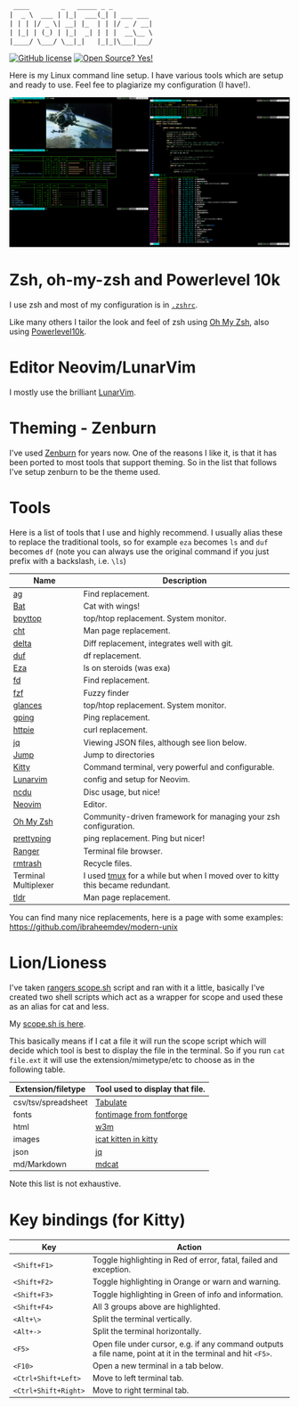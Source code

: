 ```
 ____        _   _____ _ _
|  _ \  ___ | |_|  ___(_| | ___ ___
| | | |/ _ \| __| |_  | | |/ _ / __|
| |_| | (_) | |_|  _| | | |  __\__ \
|____/ \___/ \__|_|   |_|_|\___|___/
```

[![GitHub license](https://img.shields.io/github/license/jimcornmell/dotfiles)](https://github.com/jimcornmell/dotfiles/blob/master/LICENSE)
[![Open Source? Yes!](https://badgen.net/badge/Open%20Source%20%3F/Yes%21/blue?icon=github)](https://github.com/jimcornmell/dotfiles)

Here is my Linux command line setup.  I have various tools which are setup and
ready to use.  Feel fee to plagiarize my configuration (I have!).

![LunarVim](./media/demoScreen.png)

# Zsh, oh-my-zsh and Powerlevel 10k
I use zsh and most of my configuration is in [`.zshrc`](https://github.com/jimcornmell/dotfiles/blob/main/.zshrc).

Like many others I tailor the look and feel of zsh
using [Oh My Zsh](https://ohmyz.sh), also using
[Powerlevel10k](https://github.com/romkatv/powerlevel10k).

# Editor Neovim/LunarVim
I mostly use the brilliant [LunarVim](https://github.com/ChristianChiarulli/LunarVim).

# Theming - Zenburn
I've used [Zenburn](https://github.com/jnurmine/Zenburn) for years now. One of
the reasons I like it, is that it has been ported to most tools that support
theming. So in the list that follows I've setup zenburn to be the theme used.

# Tools
Here is a list of tools that I use and highly recommend.
I usually alias these to replace the traditional tools, so for example `eza` becomes `ls` and `duf` becomes `df` (note you can always use the original command if you just prefix with a backslash, i.e. `\ls`)

Name                                                      | Description
--------------------------------------------------------- | -------------------------------------
[ag](https://geoff.greer.fm/ag/)                          | Find replacement.
[Bat](https://github.com/sharkdp/bat)                     | Cat with wings!
[bpyttop](https://github.com/aristocratos/bpytop)         | top/htop replacement. System monitor.
[cht](https://github.com/chubin/cheat.sh)                 | Man page replacement.
[delta](https://github.com/dandavison/delta)              | Diff replacement, integrates well with git.
[duf](https://github.com/muesli/duf)                      | df replacement.
[Eza](https://eza.rocks)                                  | ls on steroids (was exa)
[fd](https://github.com/sharkdp/fd)                       | Find replacement.
[fzf](https://github.com/junegunn/fzf)                    | Fuzzy finder
[glances](https://github.com/nicolargo/glances)           | top/htop replacement. System monitor.
[gping](https://github.com/orf/gping)                     | Ping replacement.
[httpie](https://httpie.io)                               | curl replacement.
[jq](https://github.com/jqlang/jq)                        | Viewing JSON files, although see lion below.
[Jump](https://github.com/wting/autojump)                 | Jump to directories
[Kitty](https://sw.kovidgoyal.net/kitty/)                 | Command terminal, very powerful and configurable.
[Lunarvim](https://github.com/LunarVim/LunarVim)          | config and setup for Neovim.
[ncdu](https://dev.yorhel.nl/ncdu)                        | Disc usage, but nice!
[Neovim](https://github.com/neovim/neovim)                | Editor.
[Oh My Zsh](https://github.com/ohmyzsh/ohmyzsh)           | Community-driven framework for managing your zsh configuration.
[prettyping](https://github.com/denilsonsa/prettyping)    | ping replacement. Ping but nicer!
[Ranger](https://github.com/ranger/ranger)                | Terminal file browser.
[rmtrash](https://github.com/PhrozenByte/rmtrash)         | Recycle files.
Terminal Multiplexer                                      | I used [tmux](https://github.com/tmux/tmux) for a while but when I moved over to kitty this became redundant.
[tldr](https://github.com/tldr-pages/tldr)                | Man page replacement.

You can find many nice replacements, here is a page with some examples: https://github.com/ibraheemdev/modern-unix

# Lion/Lioness
I've taken [rangers scope.sh](https://github.com/ranger/ranger/blob/master/ranger/data/scope.sh) script and ran with it a little, basically I've created two shell scripts which act as a wrapper for scope and used these as an alias for cat and less.

My [scope.sh is here](https://github.com/jimcornmell/dotfiles/blob/main/bin/scope.sh).

This basically means if I cat a file it will run the scope script which will decide which tool is best to display the file in the terminal.  So if you run `cat file.ext` it will use the extension/mimetype/etc to choose as in the following table.

Extension/filetype             | Tool used to display that file.
-------------------------------| -------------------------------------
csv/tsv/spreadsheet            | [Tabulate](https://pypi.org/project/tabulate/)
fonts                          | [fontimage from fontforge](https://fontforge.org/docs/fontutils/fontimage.html)
html                           | [w3m](https://w3m.sourceforge.net/)
images                         | [icat kitten in kitty](https://sw.kovidgoyal.net/kitty/kittens/icat/)
json                           | [jq](https://github.com/jqlang/jq)
md/Markdown                    | [mdcat](https://github.com/swsnr/mdcat)

Note this list is not exhaustive.

# Key bindings (for Kitty)

Key                  | Action
-------------------- | ---------------------------------------------------------------------------------------
`<Shift+F1>`         | Toggle highlighting in Red of error, fatal, failed and exception.
`<Shift+F2>`         | Toggle highlighting in Orange or warn and warning.
`<Shift+F3>`         | Toggle highlighting in Green of info and information.
`<Shift+F4>`         | All 3 groups above are highlighted.
`<Alt+\>`            | Split the terminal vertically.
`<Alt+->`            | Split the terminal horizontally.
`<F5>`               | Open file under cursor, e.g. if any command outputs a file name, point at it in the terminal and hit `<F5>`.
`<F10>`              | Open a new terminal in a tab below.
`<Ctrl+Shift+Left>`  | Move to left terminal tab.
`<Ctrl+Shift+Right>` | Move to right terminal tab.
